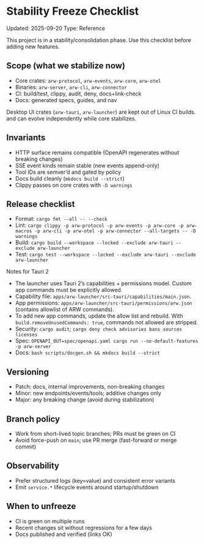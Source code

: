 # Stability Freeze Checklist
Updated: 2025-09-20
Type: Reference

This project is in a stability/consolidation phase. Use this checklist before
adding new features.

## Scope (what we stabilize now)
- Core crates: `arw-protocol`, `arw-events`, `arw-core`, `arw-otel`
- Binaries: `arw-server`, `arw-cli`, `arw-connector`
- CI: build/test, clippy, audit, deny, docs+link-check
- Docs: generated specs, guides, and nav

Desktop UI crates (`arw-tauri`, `arw-launcher`) are kept out of Linux CI builds.
and can evolve independently while core stabilizes.

## Invariants
- HTTP surface remains compatible (OpenAPI regenerates without breaking changes)
- SSE event kinds remain stable (new events append-only)
- Tool IDs are semver’d and gated by policy
- Docs build cleanly (`mkdocs build --strict`)
- Clippy passes on core crates with `-D warnings`

## Release checklist
- Format: `cargo fmt --all -- --check`
- Lint: `cargo clippy -p arw-protocol -p arw-events -p arw-core -p arw-macros -p arw-cli -p arw-otel -p arw-connector --all-targets -- -D warnings`
- Build: `cargo build --workspace --locked --exclude arw-tauri --exclude arw-launcher`
- Test: `cargo test --workspace --locked --exclude arw-tauri --exclude arw-launcher`

Notes for Tauri 2
- The launcher uses Tauri 2’s capabilities + permissions model. Custom app commands must be explicitly allowed.
- Capability file: `apps/arw-launcher/src-tauri/capabilities/main.json`.
- App permissions: `apps/arw-launcher/src-tauri/permissions/arw.json` (contains allowlist of ARW commands).
- To add new app commands, update the allow list and rebuild. With `build.removeUnusedCommands: true`, commands not allowed are stripped.
- Security: `cargo audit`; `cargo deny check advisories bans sources licenses`
- Spec: `OPENAPI_OUT=spec/openapi.yaml cargo run --no-default-features -p arw-server`
- Docs: `bash scripts/docgen.sh && mkdocs build --strict`

## Versioning
- Patch: docs, internal improvements, non-breaking changes
- Minor: new endpoints/events/tools; additive changes only
- Major: any breaking change (avoid during stabilization)

## Branch policy
- Work from short-lived topic branches; PRs must be green on CI
- Avoid force-push on `main`; use PR merge (fast-forward or merge commit)

## Observability
- Prefer structured logs (key=value) and consistent error variants
- Emit `service.*` lifecycle events around startup/shutdown

## When to unfreeze
- CI is green on multiple runs
- Recent changes sit without regressions for a few days
- Docs published and verified (links OK)
